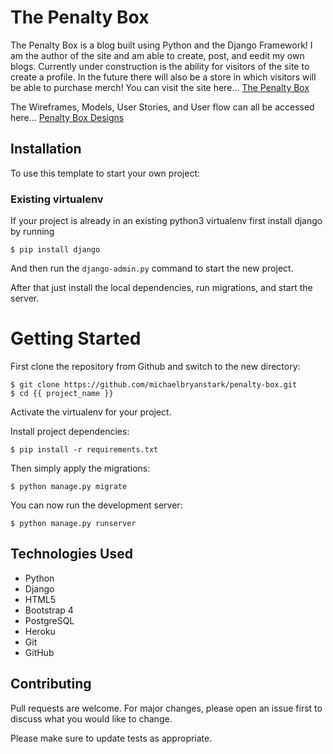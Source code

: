 # The Penalty Box

The Penalty Box is a blog built using Python and the Django Framework! I am the author of the site and am able to create, post, and eedit my own blogs. Currently under construction is the ability for visitors of the site to create a profile. In the future there will also be a store in which visitors will be able to purchase merch! You can visit the site here...
[The Penalty Box](https://penalty-box.herokuapp.com/)

The Wireframes, Models, User Stories, and User flow can all be accessed here...
[Penalty Box Designs](https://drive.google.com/drive/folders/1G-zAkFpX8eAKDwrL6YwWN_HCxGC3lSUH?usp=sharing)

## Installation
To use this template to start your own project:

### Existing virtualenv

If your project is already in an existing python3 virtualenv first install django by running

    $ pip install django
    
And then run the `django-admin.py` command to start the new project.

After that just install the local dependencies, run migrations, and start the server.


# Getting Started

First clone the repository from Github and switch to the new directory:

    $ git clone https://github.com/michaelbryanstark/penalty-box.git
    $ cd {{ project_name }}
    
Activate the virtualenv for your project.
    
Install project dependencies:

    $ pip install -r requirements.txt
    
    
Then simply apply the migrations:

    $ python manage.py migrate
    

You can now run the development server:

    $ python manage.py runserver

## Technologies Used
- Python
- Django
- HTML5
- Bootstrap 4
- PostgreSQL
- Heroku
- Git
- GitHub


## Contributing
Pull requests are welcome. For major changes, please open an issue first to discuss what you would like to change.

Please make sure to update tests as appropriate.